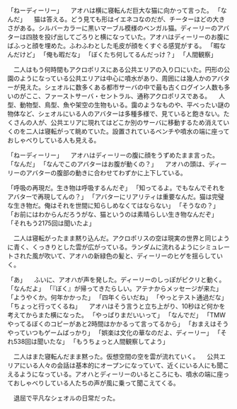 「ねーディーリー」
　アオハは横に寝転んだ巨大な猫に向かって言った。
「なんだ」
　猫は答える。どう見ても形はイエネコなのだが、チーターほどの大きさがある。シルバーカラーに黒いマーブル模様のベンガル猫。ディーリーのアバターは四肢を投げ出してごろりと横になっていた。アオハはディーリーのお腹にばふっと顔を埋めた。ふわふわとした毛皮が顔をくすぐる感覚がする。
「暇なんだけど」
「俺も暇だな」
「ぼくたち何してるんだっけ？」
「人間観察」

　二人はもう何時間もアクロポリスにある公共エリアの入り口にいた。円形の公園のようになっている公共エリアは中心に噴水があり、周囲には幾人かのアバターが見えた。シェオルに数多くある都市サーバの中で最も古くログイン人数も多いのがここ、ファーストサーバ・セントラル、通称アクロポリスである。
　人型、動物型、鳥型、魚や架空の生物もいる。靄のようなものや、平べったい謎の物体など、シェオルにいる人のアバターは多種多様で、見ていると飽きない。たくさんの人が、公共エリアに現れてはどこか別のサーバに移動するため消えていくのを二人は寝転がって眺めていた。設置されているベンチや噴水の端に座っておしゃべりしている人も見える。

「ねーディーリー」
　アオハはディーリーの腹に顔をうずめたまま言った。
「なんだ」
「なんでこのアバターはお腹が動くの？」
　アオハの頭は、ディーリーのアバターの腹部の動きに合わせてわずかに上下している。

「呼吸の再現だ。生き物は呼吸するんだぞ」
「知ってるよ。でもなんでそれをアバターで再現してんの？」
「アバターにリアリティは重要なんだ。猫は完璧な生き物だ。俺はそれを世間に知らしめなくてはならない」
「そうなの？」
「お前にはわからんだろうがな、猫というのは素晴らしい生き物なんだぞ」
「それもう2175回は聞いたよ」

　二人は寝転がったまま黙り込んだ。アクロポリスの空は現実の世界と同じように青く、くっきりとした雲が広がっている。ランダムに流れるようにシミュレートされた風が吹いて、アオハの新緑色の髪と、ディーリーのヒゲを揺らしていく。

「あ」
　ふいに、アオハが声を発した。ディーリーのしっぽがピクリと動く。
「なんだよ」
「『ぼく』が帰ってきたらしい。アテナからメッセージが来た」
「ようやくか。何年かかった」
「四年くらいだね」
「やっとテスト通過だな」
「ちょっと行ってくるね」
　アオハはそう言うと立ち上がり、10秒ほど何かを考えてからまた横になった。
「やっぱりまだいいって」
「なんでだ」
「TMWやってるぼくのコピーがあと2時間はかかるって言ってるから」
「おまえはそうやっていつもゲームばっかり」
「娯楽は文化の華なのだよ、ディーリー」
「それ538回は聞いたな」
「もうちょっと人間観察してよう」

　二人はまた寝転んだまま黙った。仮想空間の空を雲が流れていく。
　公共エリアにいる人々の会話は基本的にオープンになっていて、近くにいる人にも聞こえるようになっている。アオハとディーリーのいるところにも、噴水の端に座っておしゃべりしている人たちの声が風に乗って聞こえてくる。

　退屈で平凡なシェオルの日常だった。